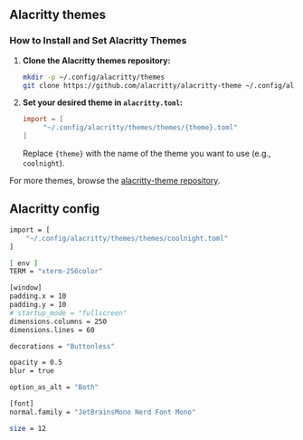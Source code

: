 

## Alacritty themes 

### How to Install and Set Alacritty Themes

1. **Clone the Alacritty themes repository:**
    ```bash
    mkdir -p ~/.config/alacritty/themes
    git clone https://github.com/alacritty/alacritty-theme ~/.config/alacritty/themes
    ```

2. **Set your desired theme in `alacritty.toml`:**
    ```toml
    import = [
         "~/.config/alacritty/themes/themes/{theme}.toml"
    ]
    ```
    Replace `{theme}` with the name of the theme you want to use (e.g., `coolnight`).

For more themes, browse the [alacritty-theme repository](https://github.com/alacritty/alacritty-theme).

## Alacritty config

```bash
import = [
    "~/.config/alacritty/themes/themes/coolnight.toml"
]

[ env ]
TERM = "xterm-256color"

[window]
padding.x = 10
padding.y = 10
# startup_mode = "fullscreen"
dimensions.columns = 250
dimensions.lines = 60

decorations = "Buttonless"

opacity = 0.5
blur = true

option_as_alt = "Both"

[font]
normal.family = "JetBrainsMono Nerd Font Mono"

size = 12
```